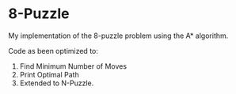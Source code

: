 # 8-Puzzle
My implementation of the 8-puzzle problem using the A* algorithm.

Code as been optimized to:
1. Find Minimum Number of Moves
2. Print Optimal Path
3. Extended to N-Puzzle. 
